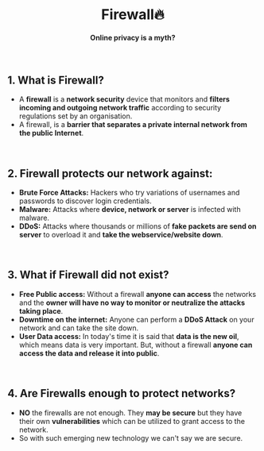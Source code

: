 <h1 align="center"> Firewall🔥</h1>
<h4 align="center">Online privacy is a myth?</h4>

<br>

## **1. What is Firewall?**
- A **firewall** is a **network security** device that monitors and **filters incoming and outgoing network traffic** according to security regulations set by an organisation.
-  A firewall, is a **barrier that separates a private internal network from the public Internet**.

<br>

## **2. Firewall protects our network against:**
- **Brute Force Attacks:** Hackers who try variations of usernames and passwords to discover login credentials.
- **Malware:** Attacks where **device, network or server** is infected with malware.
- **DDoS:** Attacks where thousands or millions of **fake packets are send on server** to overload it and **take the webservice/website down**.

<br>

## **3. What if Firewall did not exist?**
- **Free Public access:** Without a firewall **anyone can access** the networks and the **owner will have no way to monitor or neutralize the attacks taking place**.
- **Downtime on the internet:** Anyone can perform a **DDoS Attack** on your network and can take the site down.
- **User Data access:** In today's time it is said that **data is the new oil**, which means data is very important. But, without a firewall **anyone can access the data and release it into public**. 

<br>

## **4. Are Firewalls enough to protect networks?**
- **NO** the firewalls are not enough. They **may be secure** but they have their own **vulnerabilities** which can be utilized to grant access to the network.
- So with such emerging new technology we can't say we are secure. 



